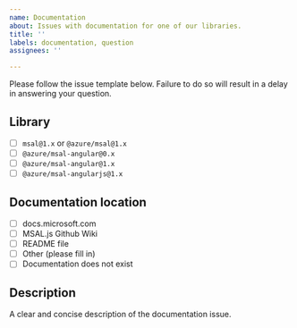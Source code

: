 ```yaml
---
name: Documentation
about: Issues with documentation for one of our libraries.
title: ''
labels: documentation, question
assignees: ''

---
```


Please follow the issue template below. Failure to do so will result in a delay in answering your question.

## Library
- [ ] `msal@1.x` or `@azure/msal@1.x`
- [ ] `@azure/msal-angular@0.x`
- [ ] `@azure/msal-angular@1.x`
- [ ] `@azure/msal-angularjs@1.x`

## Documentation location
- [ ] docs.microsoft.com
- [ ] MSAL.js Github Wiki
- [ ] README file
- [ ] Other (please fill in)
- [ ] Documentation does not exist

## Description
A clear and concise description of the documentation issue.
